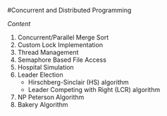 #Concurrent and Distributed Programming

*Content*
1) Concurrent/Parallel Merge Sort
2) Custom Lock Implementation
3) Thread Management
4) Semaphore Based File Access
5) Hospital Simulation
6) Leader Election
   - Hirschberg-Sinclair (HS) algorithm
   - Leader Competing with Right (LCR) algorithm
7) NP Peterson Algorithm
8) Bakery Algorithm
